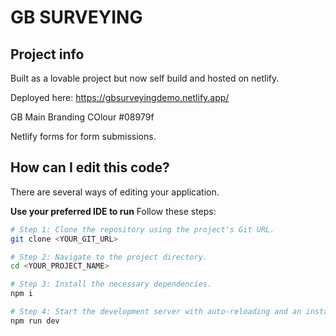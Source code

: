 # GB SURVEYING

## Project info

Built as a lovable project but now self build and hosted on netlify.

Deployed here:
https://gbsurveyingdemo.netlify.app/

GB Main Branding COlour
#08979f

Netlify forms for form submissions.

## How can I edit this code?

There are several ways of editing your application.

**Use your preferred IDE to run**
Follow these steps:

```sh
# Step 1: Clone the repository using the project's Git URL.
git clone <YOUR_GIT_URL>

# Step 2: Navigate to the project directory.
cd <YOUR_PROJECT_NAME>

# Step 3: Install the necessary dependencies.
npm i

# Step 4: Start the development server with auto-reloading and an instant preview.
npm run dev
```
